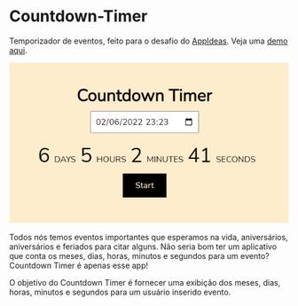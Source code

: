 # Countdown-Timer
Temporizador de eventos, feito para o desafio do [AppIdeas](https://github.com/florinpop17/app-ideas). Veja uma [demo aqui](https://codepen.io/gustavoaqm/pen/ExQoJoz).

![imagem](Screenshot.PNG)

Todos nós temos eventos importantes que esperamos na vida, aniversários,
aniversários e feriados para citar alguns. Não seria bom ter um aplicativo
que conta os meses, dias, horas, minutos e segundos para um evento?
Countdown Timer é apenas esse app!

O objetivo do Countdown Timer é fornecer uma
exibição dos meses, dias, horas, minutos e segundos para um usuário inserido
evento.

